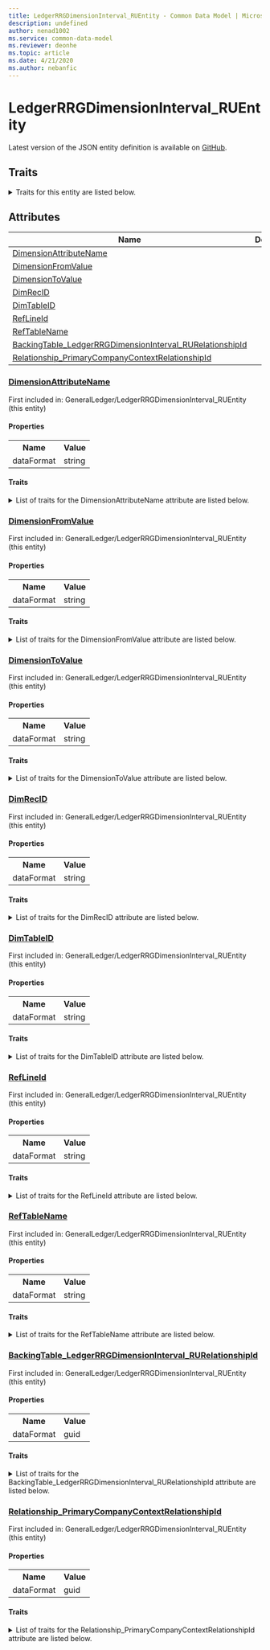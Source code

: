 ```yaml
---
title: LedgerRRGDimensionInterval_RUEntity - Common Data Model | Microsoft Docs
description: undefined
author: nenad1002
ms.service: common-data-model
ms.reviewer: deonhe
ms.topic: article
ms.date: 4/21/2020
ms.author: nebanfic
---
```


# LedgerRRGDimensionInterval_RUEntity

  
 Latest version of the JSON entity definition is available on <a href="https://github.com/Microsoft/CDM/tree/master/schemaDocuments/core/operationsCommon/Entities/Finance/GeneralLedger/LedgerRRGDimensionInterval_RUEntity.cdm.json" target="_blank">GitHub</a>.  

## Traits

<details>
<summary>Traits for this entity are listed below.  
</summary>

**is.CDM.entityVersion**  
  <table><tr><th>Parameter</th><th>Value</th><th>Data type</th><th>Explanation</th></tr><tr><td>versionNumber</td><td>"1.0.0"</td><td>string</td><td>semantic version number of the entity</td></tr></table>

**is.application.releaseVersion**  
  <table><tr><th>Parameter</th><th>Value</th><th>Data type</th><th>Explanation</th></tr><tr><td>releaseVersion</td><td>"10.0.13.0"</td><td>string</td><td>semantic version number of the application introducing this entity</td></tr></table>

</details>

## Attributes

|Name|Description|First Included in Instance|
|---|---|---|
|[DimensionAttributeName](#DimensionAttributeName)||<a href="LedgerRRGDimensionInterval_RUEntity.md" target="_blank">GeneralLedger/LedgerRRGDimensionInterval_RUEntity</a>|
|[DimensionFromValue](#DimensionFromValue)||<a href="LedgerRRGDimensionInterval_RUEntity.md" target="_blank">GeneralLedger/LedgerRRGDimensionInterval_RUEntity</a>|
|[DimensionToValue](#DimensionToValue)||<a href="LedgerRRGDimensionInterval_RUEntity.md" target="_blank">GeneralLedger/LedgerRRGDimensionInterval_RUEntity</a>|
|[DimRecID](#DimRecID)||<a href="LedgerRRGDimensionInterval_RUEntity.md" target="_blank">GeneralLedger/LedgerRRGDimensionInterval_RUEntity</a>|
|[DimTableID](#DimTableID)||<a href="LedgerRRGDimensionInterval_RUEntity.md" target="_blank">GeneralLedger/LedgerRRGDimensionInterval_RUEntity</a>|
|[RefLineId](#RefLineId)||<a href="LedgerRRGDimensionInterval_RUEntity.md" target="_blank">GeneralLedger/LedgerRRGDimensionInterval_RUEntity</a>|
|[RefTableName](#RefTableName)||<a href="LedgerRRGDimensionInterval_RUEntity.md" target="_blank">GeneralLedger/LedgerRRGDimensionInterval_RUEntity</a>|
|[BackingTable_LedgerRRGDimensionInterval_RURelationshipId](#BackingTable_LedgerRRGDimensionInterval_RURelationshipId)||<a href="LedgerRRGDimensionInterval_RUEntity.md" target="_blank">GeneralLedger/LedgerRRGDimensionInterval_RUEntity</a>|
|[Relationship_PrimaryCompanyContextRelationshipId](#Relationship_PrimaryCompanyContextRelationshipId)||<a href="LedgerRRGDimensionInterval_RUEntity.md" target="_blank">GeneralLedger/LedgerRRGDimensionInterval_RUEntity</a>|

### <a href=#DimensionAttributeName name="DimensionAttributeName">DimensionAttributeName</a>

First included in: GeneralLedger/LedgerRRGDimensionInterval_RUEntity (this entity)  

#### Properties

<table><tr><th>Name</th><th>Value</th></tr><tr><td>dataFormat</td><td>string</td></tr></table>

#### Traits

<details>
<summary>List of traits for the DimensionAttributeName attribute are listed below.</summary>

**is.dataFormat.character**  
**is.dataFormat.big**  
**is.dataFormat.array**  
**is.dataFormat.character**  
**is.dataFormat.array**  
</details>

### <a href=#DimensionFromValue name="DimensionFromValue">DimensionFromValue</a>

First included in: GeneralLedger/LedgerRRGDimensionInterval_RUEntity (this entity)  

#### Properties

<table><tr><th>Name</th><th>Value</th></tr><tr><td>dataFormat</td><td>string</td></tr></table>

#### Traits

<details>
<summary>List of traits for the DimensionFromValue attribute are listed below.</summary>

**is.dataFormat.character**  
**is.dataFormat.big**  
**is.dataFormat.array**  
**is.dataFormat.character**  
**is.dataFormat.array**  
</details>

### <a href=#DimensionToValue name="DimensionToValue">DimensionToValue</a>

First included in: GeneralLedger/LedgerRRGDimensionInterval_RUEntity (this entity)  

#### Properties

<table><tr><th>Name</th><th>Value</th></tr><tr><td>dataFormat</td><td>string</td></tr></table>

#### Traits

<details>
<summary>List of traits for the DimensionToValue attribute are listed below.</summary>

**is.dataFormat.character**  
**is.dataFormat.big**  
**is.dataFormat.array**  
**is.dataFormat.character**  
**is.dataFormat.array**  
</details>

### <a href=#DimRecID name="DimRecID">DimRecID</a>

First included in: GeneralLedger/LedgerRRGDimensionInterval_RUEntity (this entity)  

#### Properties

<table><tr><th>Name</th><th>Value</th></tr><tr><td>dataFormat</td><td>string</td></tr></table>

#### Traits

<details>
<summary>List of traits for the DimRecID attribute are listed below.</summary>

**is.dataFormat.character**  
**is.dataFormat.big**  
**is.dataFormat.array**  
**is.dataFormat.character**  
**is.dataFormat.array**  
</details>

### <a href=#DimTableID name="DimTableID">DimTableID</a>

First included in: GeneralLedger/LedgerRRGDimensionInterval_RUEntity (this entity)  

#### Properties

<table><tr><th>Name</th><th>Value</th></tr><tr><td>dataFormat</td><td>string</td></tr></table>

#### Traits

<details>
<summary>List of traits for the DimTableID attribute are listed below.</summary>

**is.dataFormat.character**  
**is.dataFormat.big**  
**is.dataFormat.array**  
**is.dataFormat.character**  
**is.dataFormat.array**  
</details>

### <a href=#RefLineId name="RefLineId">RefLineId</a>

First included in: GeneralLedger/LedgerRRGDimensionInterval_RUEntity (this entity)  

#### Properties

<table><tr><th>Name</th><th>Value</th></tr><tr><td>dataFormat</td><td>string</td></tr></table>

#### Traits

<details>
<summary>List of traits for the RefLineId attribute are listed below.</summary>

**is.dataFormat.character**  
**is.dataFormat.big**  
**is.dataFormat.array**  
**is.dataFormat.character**  
**is.dataFormat.array**  
</details>

### <a href=#RefTableName name="RefTableName">RefTableName</a>

First included in: GeneralLedger/LedgerRRGDimensionInterval_RUEntity (this entity)  

#### Properties

<table><tr><th>Name</th><th>Value</th></tr><tr><td>dataFormat</td><td>string</td></tr></table>

#### Traits

<details>
<summary>List of traits for the RefTableName attribute are listed below.</summary>

**is.dataFormat.character**  
**is.dataFormat.big**  
**is.dataFormat.array**  
**is.dataFormat.character**  
**is.dataFormat.array**  
</details>

### <a href=#BackingTable_LedgerRRGDimensionInterval_RURelationshipId name="BackingTable_LedgerRRGDimensionInterval_RURelationshipId">BackingTable_LedgerRRGDimensionInterval_RURelationshipId</a>

First included in: GeneralLedger/LedgerRRGDimensionInterval_RUEntity (this entity)  

#### Properties

<table><tr><th>Name</th><th>Value</th></tr><tr><td>dataFormat</td><td>guid</td></tr></table>

#### Traits

<details>
<summary>List of traits for the BackingTable_LedgerRRGDimensionInterval_RURelationshipId attribute are listed below.</summary>

**is.dataFormat.character**  
**is.dataFormat.big**  
**is.dataFormat.array**  
**is.dataFormat.guid**  
**means.identity.entityId**  
**is.linkedEntity.identifier**  
Marks the attribute(s) that hold foreign key references to a linked (used as an attribute) entity. This attribute is added to the resolved entity to enumerate the referenced entities.  <table><tr><th>Parameter</th><th>Value</th><th>Data type</th><th>Explanation</th></tr><tr><td>entityReferences</td><td><table><tr><th>entityReference</th><th>attributeReference</th></tr><tr><td><a href="../../../Tables/Finance/Ledger/WorksheetLine/LedgerRRGDimensionInterval_RU.md" target="_blank">/core/operationsCommon/Tables/Finance/Ledger/WorksheetLine/LedgerRRGDimensionInterval_RU.cdm.json/LedgerRRGDimensionInterval_RU</a></td><td><a href="../../../Tables/Finance/Ledger/WorksheetLine/LedgerRRGDimensionInterval_RU.md#RecId" target="_blank">RecId</a></td></tr></table></td><td>entity</td><td>a reference to the constant entity holding the list of entity references</td></tr></table>

**is.dataFormat.guid**  
**is.dataFormat.character**  
**is.dataFormat.array**  
</details>

### <a href=#Relationship_PrimaryCompanyContextRelationshipId name="Relationship_PrimaryCompanyContextRelationshipId">Relationship_PrimaryCompanyContextRelationshipId</a>

First included in: GeneralLedger/LedgerRRGDimensionInterval_RUEntity (this entity)  

#### Properties

<table><tr><th>Name</th><th>Value</th></tr><tr><td>dataFormat</td><td>guid</td></tr></table>

#### Traits

<details>
<summary>List of traits for the Relationship_PrimaryCompanyContextRelationshipId attribute are listed below.</summary>

**is.dataFormat.character**  
**is.dataFormat.big**  
**is.dataFormat.array**  
**is.dataFormat.guid**  
**means.identity.entityId**  
**is.linkedEntity.identifier**  
Marks the attribute(s) that hold foreign key references to a linked (used as an attribute) entity. This attribute is added to the resolved entity to enumerate the referenced entities.  <table><tr><th>Parameter</th><th>Value</th><th>Data type</th><th>Explanation</th></tr><tr><td>entityReferences</td><td><table><tr><th>entityReference</th><th>attributeReference</th></tr><tr><td><a href="../../../Tables/Finance/Ledger/Main/CompanyInfo.md" target="_blank">/core/operationsCommon/Tables/Finance/Ledger/Main/CompanyInfo.cdm.json/CompanyInfo</a></td><td><a href="../../../Tables/Finance/Ledger/Main/CompanyInfo.md#RecId" target="_blank">RecId</a></td></tr></table></td><td>entity</td><td>a reference to the constant entity holding the list of entity references</td></tr></table>

**is.dataFormat.guid**  
**is.dataFormat.character**  
**is.dataFormat.array**  
</details>
